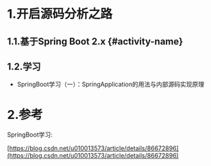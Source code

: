# 1.开启源码分析之路

## 1.1.基于Spring Boot 2.x {#activity-name}

## 1.2.学习

* SpringBoot学习（一）：SpringApplication的用法与内部源码实现原理

# 2.参考

SpringBoot学习:

[https://blog.csdn.net/u010013573/article/details/86672896](https://blog.csdn.net/u010013573/article/details/86672896)

